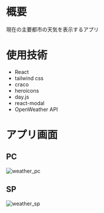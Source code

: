 # 概要
現在の主要都市の天気を表示するアプリ

# 使用技術
- React
- tailwind css
- craco
- heroicons
- day.js
- react-modal
- OpenWeather API

# アプリ画面
## PC
![weather_pc](https://github.com/k0u/weather_app/assets/22112152/5e15b28f-10b8-43fd-9911-c667e6306d90)

## SP
![weather_sp](https://github.com/k0u/weather_app/assets/22112152/9f8208e9-7dce-4e20-9f7e-420b7629e42b)
